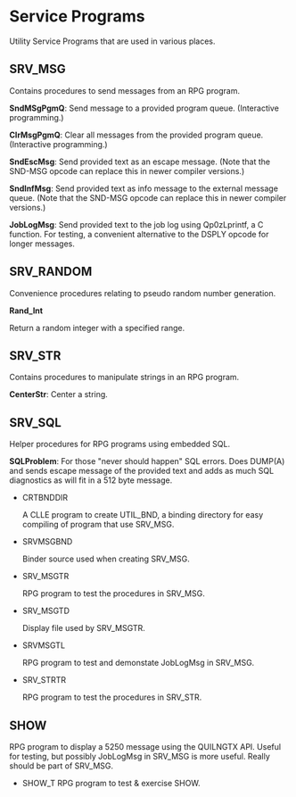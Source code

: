 # Service Programs

Utility Service Programs that are used in various places.

## SRV_MSG
  
Contains procedures to send messages from an RPG program.

  **SndMSgPgmQ**: Send message to a provided program queue. (Interactive programming.)

  **ClrMsgPgmQ**:  Clear all messages from the provided program queue. (Interactive programming.)

  **SndEscMsg**:    Send provided text as an escape message. (Note that the SND-MSG opcode can replace this in newer compiler versions.)

  **SndInfMsg**:   Send provided text as info message to the external message queue. (Note that the SND-MSG opcode can replace this in newer compiler versions.)

  **JobLogMsg**:   Send provided text to the job log using Qp0zLprintf, a C function. For testing, a convenient alternative to the DSPLY opcode for longer messages.

## SRV_RANDOM

Convenience procedures relating to pseudo random number generation.

**Rand_Int**
    
 Return a random integer with a specified range.

## SRV_STR

Contains procedures to manipulate strings in an RPG program.

**CenterStr**:  Center a string.
  
## SRV_SQL
  
  Helper procedures for RPG programs using embedded SQL.

  **SQLProblem**:  For those "never should happen" SQL errors. Does DUMP(A) and sends escape message of the provided text and adds as much SQL diagnostics as will fit in a 512 byte message.
  
* CRTBNDDIR

   A CLLE program to create UTIL_BND, a binding directory for easy compiling of program that use SRV_MSG.

* SRVMSGBND
  
    Binder source used when creating SRV_MSG.
  
* SRV_MSGTR

  RPG program to test the procedures in SRV_MSG.

* SRV_MSGTD
  
  Display file used by SRV_MSGTR.

* SRVMSGTL

  RPG program to test and demonstate JobLogMsg in SRV_MSG.

* SRV_STRTR

     RPG program to test the procedures in SRV_STR.

## SHOW

  RPG program to display a 5250 message using the QUILNGTX API. Useful for testing, but possibly
  JobLogMsg in SRV_MSG is more useful. Really should be part of SRV_MSG.

  * SHOW_T   RPG program to test & exercise SHOW.
